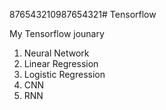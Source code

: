 876543210987654321# Tensorflow

My Tensorflow jounary
  1. Neural Network
  2. Linear Regression
  3. Logistic Regression
  4. CNN 
  5. RNN 

